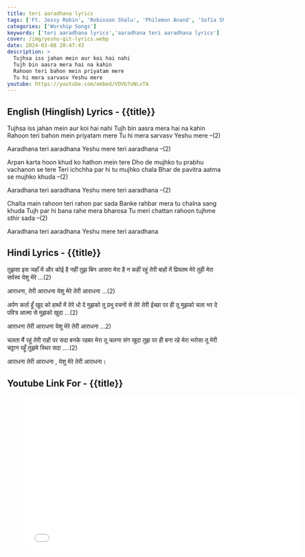 ```yaml
---
title: teri aaradhana lyrics
tags: ['Ft. Jessy Robin', 'Robinson Shalu', 'Philemon Anand', 'Sofia Shalu', 'One Tribe Production']
categories: ['Worship Songs']
keywords: ['teri aaradhana lyrics','aaradhana teri aaradhana lyrics']
cover: /img/yeshu-git-lyrics.webp
date: 2024-03-08 20:47:43
description: >
  Tujhsa iss jahan mein aur koi hai nahi
  Tujh bin aasra mera hai na kahin
  Rahoon teri bahon mein priyatam mere
  Tu hi mera sarvasv Yeshu mere
youtube: https://youtube.com/embed/VDVb7oNLvTA
---
```

## English (Hinglish) Lyrics - {{title}}
Tujhsa iss jahan mein aur koi hai nahi
Tujh bin aasra mera hai na kahin
Rahoon teri bahon mein priyatam mere
Tu hi mera sarvasv Yeshu mere –(2)

Aaradhana teri aaradhana
Yeshu mere teri aaradhana –(2)
 
Arpan karta hoon khud ko hathon mein tere
Dho de mujhko tu prabhu vachanon se tere
Teri ichchha par hi tu mujhko chala
Bhar de pavitra aatma se mujhko khuda –(2)

Aaradhana teri aaradhana
Yeshu mere teri aaradhana –(2)

Chalta main rahoon teri rahon par sada
Banke rahbar mera tu chalna sang khuda
Tujh par hi bana rahe mera bharosa
Tu meri chattan rahoon tujhme sthir sada –(2)

Aaradhana teri aaradhana
Yeshu mere teri aaradhana

## Hindi Lyrics - {{title}}
तुझसा इस जहाँ में और कोई है नहीं
तुझ बिन आसरा मेरा है न कहीं
रहूं तेरी बाहों में प्रियतम मेरे
तुही मेरा सर्वस्व येशु मेरे …(2)

आराधना, तेरी आराधना
येशु मेरे तेरी आराधना …(2)

अर्पण कर्ता हूँ खुद को हाथों में तेरे
धो दे मुझको तू प्रभु वचनों से तेरे
तेरी ईच्छा पर ही तू मुझको चला
भर दे पवित्र आत्मा से मुझको खुदा …(2)

आराधना तेरी आराधना
येशु मेरे तेरी आराधना …2)

चलता मैं रहूं तेरी राहों पर सदा
बनके रहबर मेरा तू चलना संग खुदा
तुझ पर ही बना रहे मेरा भरोसा
तू मेरी चट्टान रहूँ तुझमे स्थिर सदा ….(2)

आराधना तेरी आराधना ,
येशु मेरे तेरी आराधना।

## Youtube Link For - {{title}}
<figure class="image is-16by9">
<iframe class="has-ratio" width="640" height="360"
src="{{youtube}}"
frameborder="0" allow="accelerometer; autoplay; clipboard-write; encrypted-media; gyroscope;" allowfullscreen></iframe>
</figure>
